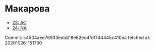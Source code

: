 # Макарова
- [23: AC](23.md)
- [24: NA](24.md)

Commit: c4504aee76933edb818e82ed4fdf744445c410ba
 fetched at: 20201026-151730
